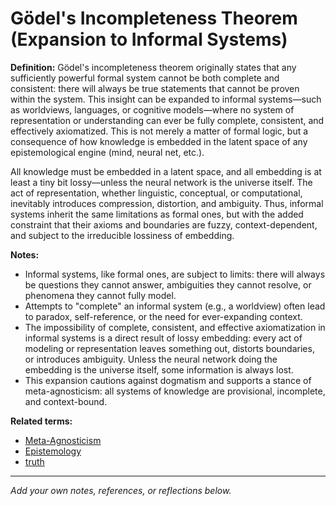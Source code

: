 # Gödel's Incompleteness Theorem (Expansion to Informal Systems)

**Definition:**
Gödel's incompleteness theorem originally states that any sufficiently powerful formal system cannot be both complete and consistent: there will always be true statements that cannot be proven within the system. This insight can be expanded to informal systems—such as worldviews, languages, or cognitive models—where no system of representation or understanding can ever be fully complete, consistent, and effectively axiomatized. This is not merely a matter of formal logic, but a consequence of how knowledge is embedded in the latent space of any epistemological engine (mind, neural net, etc.).

All knowledge must be embedded in a latent space, and all embedding is at least a tiny bit lossy—unless the neural network is the universe itself. The act of representation, whether linguistic, conceptual, or computational, inevitably introduces compression, distortion, and ambiguity. Thus, informal systems inherit the same limitations as formal ones, but with the added constraint that their axioms and boundaries are fuzzy, context-dependent, and subject to the irreducible lossiness of embedding.


**Notes:**
- Informal systems, like formal ones, are subject to limits: there will always be questions they cannot answer, ambiguities they cannot resolve, or phenomena they cannot fully model.
- Attempts to "complete" an informal system (e.g., a worldview) often lead to paradox, self-reference, or the need for ever-expanding context.
- The impossibility of complete, consistent, and effective axiomatization in informal systems is a direct result of lossy embedding: every act of modeling or representation leaves something out, distorts boundaries, or introduces ambiguity. Unless the neural network doing the embedding is the universe itself, some information is always lost.
- This expansion cautions against dogmatism and supports a stance of meta-agnosticism: all systems of knowledge are provisional, incomplete, and context-bound.


**Related terms:**
- [Meta-Agnosticism](meta_agnosticism.md)
- [Epistemology](epistemology.md)
- [truth](truth.md)

---
*Add your own notes, references, or reflections below.*
